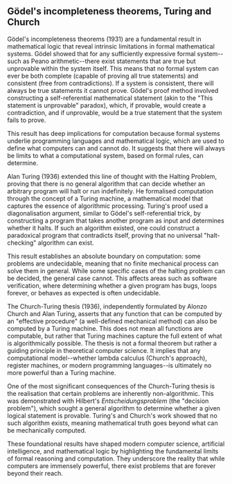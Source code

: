 
## Gödel's incompleteness theorems, Turing and Church

Gödel's incompleteness theorems (1931) are a fundamental result in mathematical logic that reveal intrinsic limitations
in formal mathematical systems. Gödel showed that for any sufficiently expressive formal system--such as Peano arithmetic--there
exist statements that are true but unprovable within the system itself. This means that no formal system can ever be
both complete (capable of proving all true statements) and consistent (free from contradictions). If a system is consistent,
there will always be true statements it cannot prove. Gödel's proof method involved constructing a self-referential mathematical
statement (akin to the "This statement is unprovable" paradox), which, if provable, would create a contradiction, and if
unprovable, would be a true statement that the system fails to prove.

This result has deep implications for computation because formal systems underlie programming languages and mathematical logic,
which are used to define what computers can and cannot do. It suggests that there will always be limits to what a computational
system, based on formal rules, can determine.

Alan Turing (1936) extended this line of thought with the Halting Problem, proving that there is no general algorithm that can
decide whether an arbitrary program will halt or run indefinitely. He formalised computation through the concept of a Turing
machine, a mathematical model that captures the essence of algorithmic processing. Turing's proof used a diagonalisation
argument, similar to Gödel's self-referential trick, by constructing a program that takes another program as input and
determines whether it halts. If such an algorithm existed, one could construct a paradoxical program that contradicts
itself, proving that no universal "halt-checking" algorithm can exist.

This result establishes an absolute boundary on computation: some problems are undecidable, meaning that no finite mechanical
process can solve them in general. While some specific cases of the halting problem can be decided, the general case cannot.
This affects areas such as software verification, where determining whether a given program has bugs, loops forever, or
behaves as expected is often undecidable.

The Church-Turing thesis (1936), independently formulated by Alonzo Church and Alan Turing, asserts that any function that
can be computed by an "effective procedure" (a well-defined mechanical method) can also be computed by a Turing machine.
This does not mean all functions are computable, but rather that Turing machines capture the full extent of what is
algorithmically possible. The thesis is not a formal theorem but rather a guiding principle in theoretical computer
science. It implies that any computational model--whether lambda calculus (Church's approach), register machines, or
modern programming languages--is ultimately no more powerful than a Turing machine.

One of the most significant consequences of the Church-Turing thesis is the realisation that certain problems are
inherently non-algorithmic. This was demonstrated with Hilbert's *Entscheidungsproblem* (the "decision problem"), which
sought a general algorithm to determine whether a given logical statement is provable. Turing's and Church's work showed
that no such algorithm exists, meaning mathematical truth goes beyond what can be mechanically computed.

These foundational results have shaped modern computer science, artificial intelligence, and mathematical logic by
highlighting the fundamental limits of formal reasoning and computation. They underscore the reality that while computers
are immensely powerful, there exist problems that are forever beyond their reach.
